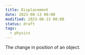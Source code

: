 ```yaml
---
title: Displacement
date: 2023-08-13 00:00
modified: 2023-08-13 00:00
status: draft
tags:
  - physics
---
```


The change in position of an object.